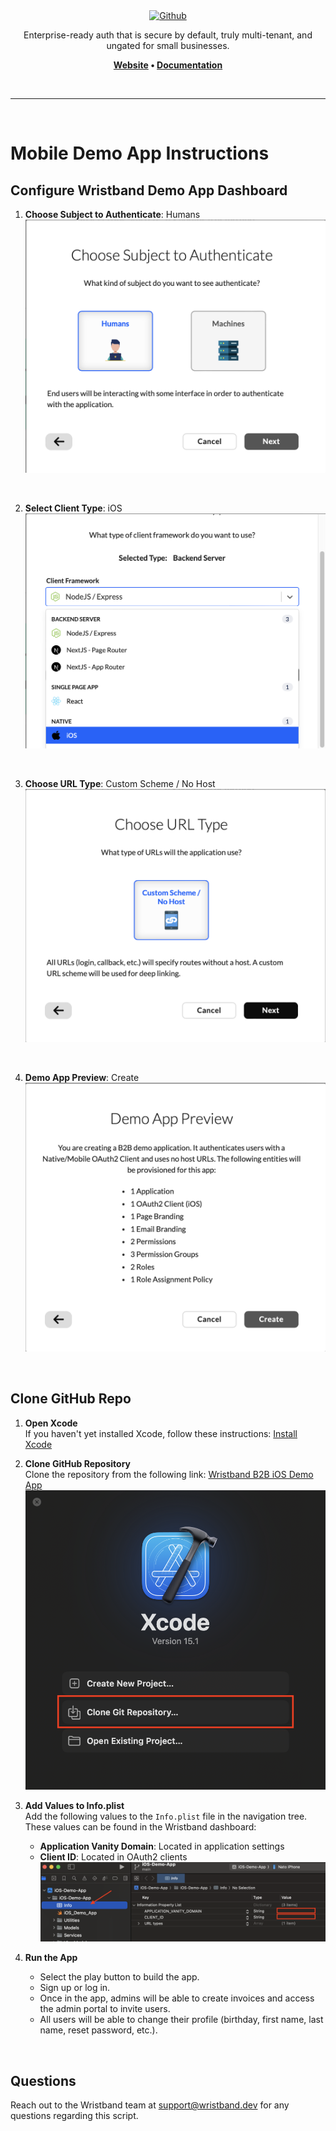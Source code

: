 <div align="center">
  <a href="https://wristband.dev">
    <picture>
      <img src="https://assets.wristband.dev/images/email_branding_logo_v1.png" alt="Github" width="297" height="64">
    </picture>
  </a>
  <p align="center">
    Enterprise-ready auth that is secure by default, truly multi-tenant, and ungated for small businesses.
  </p>
  <p align="center">
    <b>
      <a href="https://wristband.dev">Website</a> •
      <a href="https://docs.wristband.dev">Documentation</a>
    </b>
  </p>
</div>

<br/>

---

<br/>


# Mobile Demo App Instructions

## Configure Wristband Demo App Dashboard

1. **Choose Subject to Authenticate**: Humans
![Clone Repository](readme-images/choose_subject_to_authenticate.png)

<br>

2. **Select Client Type**: iOS
![Clone Repository](readme-images/select_client_type.png)

<br>

3. **Choose URL Type**: Custom Scheme / No Host
![Clone Repository](readme-images/choose_url_type.png)

<br>

4. **Demo App Preview**: Create
![Clone Repository](readme-images/demo_app_preview.png)

<br>

## Clone GitHub Repo

1. **Open Xcode**  
   If you haven't yet installed Xcode, follow these instructions: [Install Xcode](https://developer.apple.com/xcode/)

2. **Clone GitHub Repository**  
   Clone the repository from the following link: [Wristband B2B iOS Demo App](https://github.com/wristband-dev/b2b-ios-demo-app.git)
   ![Clone Repository](readme-images/xcode.png)

3. **Add Values to Info.plist**  
   Add the following values to the `Info.plist` file in the navigation tree. These values can be found in the Wristband dashboard:
   - **Application Vanity Domain**: Located in application settings
   - **Client ID**: Located in OAuth2 clients
![Clone Repository](readme-images/info_plst.png)

4. **Run the App**  
   - Select the play button to build the app.
   - Sign up or log in.
   - Once in the app, admins will be able to create invoices and access the admin portal to invite users.
   - All users will be able to change their profile (birthday, first name, last name, reset password, etc.).


<br/>

## Questions

Reach out to the Wristband team at <support@wristband.dev> for any questions regarding this script.

<br/>
